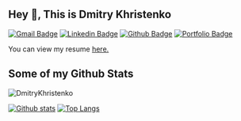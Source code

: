 ## Hey 👋, This is Dmitry Khristenko
[![Gmail Badge](https://img.shields.io/badge/-dmitrykhrist@gmail.com-c14438?style=flat&logo=Gmail&logoColor=white&link=mailto:dmitrykhrist@gmail.com)](mailto:dmitrykhrist@gmail.com) 
[![Linkedin Badge](https://img.shields.io/badge/-https://www.linkedin.com/in/dmitrykhristenko-43159a10a/-0072b1?style=flat&logo=Linkedin&logoColor=white&link=https://www.linkedin.com/in/https://www.linkedin.com/in/dmitrykhristenko-43159a10a//)](https://www.linkedin.com/in/https://www.linkedin.com/in/dmitrykhristenko-43159a10a//) [![Github Badge](https://img.shields.io/badge/-DmitryKhristenko-grey?style=flat&logo=github&logoColor=white&link=https://github.com/DmitryKhristenko/)](https://www.github.com/DmitryKhristenko/) [![Portfolio Badge](https://img.shields.io/badge/portfolio-web-blue?style=flat&link=https://github.com/DmitryKhristenko/)](https://github.com/DmitryKhristenko/) <p align='left'> You can view my resume <a href='https://drive.google.com/file/d/1tZzi_cdb74K7f-QKfiIINGYh7sjyGwiV/view?usp=sharing ' target=_blank><u>here</u>.</a></p>
## Some of my Github Stats
<p align=left> <img src=https://komarev.com/ghpvc/?username=DmitryKhristenko alt=DmitryKhristenko /> </p>

[![Github stats](https://github-readme-stats.vercel.app/api?username=DmitryKhristenko&show_icons=true&include_all_commits=true)](https://github.com/DmitryKhristenko/github-readme-stats)
[![Top Langs](https://github-readme-stats.vercel.app/api/top-langs/?username=DmitryKhristenko&layout=compact)](https://github.com/DmitryKhristenko/github-readme-stats)
